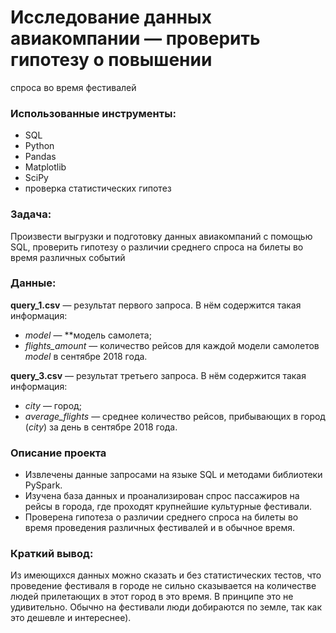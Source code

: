 # Исследование данных авиакомпании — проверить гипотезу о повышении
спроса во время фестивалей

### Использованные инструменты:

* SQL
* Python
* Pandas
* Matplotlib
* SciPy
* проверка статистических гипотез

### Задача:
Произвести выгрузки и подготовку данных авиакомпаний с помощью SQL, проверить гипотезу о различии среднего спроса на билеты во время различных событий

### Данные:
**query_1.csv** — результат первого запроса. В нём содержится такая информация:

- *model* — **модель самолета;
- *flights_amount* — количество рейсов для каждой модели самолетов *model* в сентябре 2018 года.

**query_3.csv** — результат третьего запроса. В нём содержится такая информация:

- *city* — город;
- *average_flights* — среднее количество рейсов, прибывающих в город (*city*) за день в сентябре 2018 года.

### Описание проекта
* Извлечены данные запросами на языке SQL и методами библиотеки PySpark.
* Изучена база данных и проанализирован спрос пассажиров на рейсы в города, где проходят крупнейшие культурные фестивали.
* Проверена гипотеза о различии среднего спроса на билеты во время проведения различных фестивалей и в обычное время.

### Краткий вывод:
Из имеющихся данных можно сказать и без статистических тестов, что проведение фестиваля в городе не сильно сказывается на количестве людей прилетающих в этот город в это время. В принципе это не удивительно. Обычно на фестивали люди добираются по земле, так как это дешевле и интереснее).